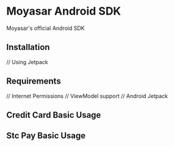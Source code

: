 # Moyasar Android SDK

Moyasar's official Android SDK

## Installation

// Using Jetpack

## Requirements

// Internet Permissions
// ViewModel support
// Android Jetpack

## Credit Card Basic Usage

## Stc Pay Basic Usage
